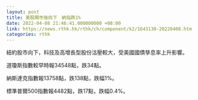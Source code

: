 ```yaml
---
layout: post
title: 美股開市後向下　納指跌1%
date: 2022-04-08 21:46:41.000000000 +08:00
link: https://news.rthk.hk/rthk/ch/component/k2/1643130-20220408.htm
categories: rthk
---
```


紐約股市向下，科技及高增長型股份沽壓較大，受美國國債孳息率上升影響。

道瓊斯指數較早時報34548點，跌34點。

納斯達克指數報13758點，跌138點，跌幅1%。

標準普爾500指數報4482點，跌17點，跌幅0.4%。
